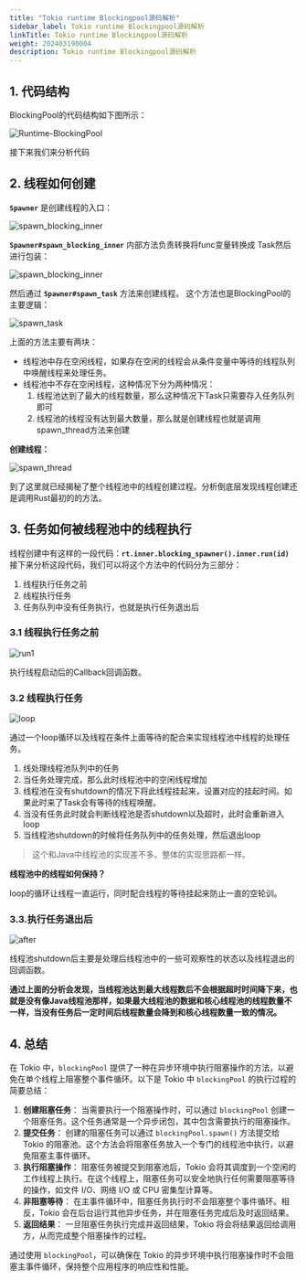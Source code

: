 ```yaml
---
title: "Tokio runtime Blockingpool源码解析"
sidebar_label: Tokio runtime Blockingpool源码解析
linkTitle: Tokio runtime Blockingpool源码解析
weight: 202403190004
description: Tokio runtime Blockingpool源码解析
---
```


## 1. 代码结构

BlockingPool的代码结构如下图所示：

![Runtime-BlockingPool](https://raw.githubusercontent.com/mxsm/picture/main/rust/tokio/runtimeRuntime-BlockingPool.png)

接下来我们来分析代码

## 2. 线程如何创建

**`Spawner`** 是创建线程的入口：

![spawn_blocking_inner](https://raw.githubusercontent.com/mxsm/picture/main/rust/tokio/runtimespawn_blocking_inner.png)

**`Spawner#spawn_blocking_inner`** 内部方法负责转换将func变量转换成 Task然后进行包装：

![spawn_blocking_inner](https://raw.githubusercontent.com/mxsm/picture/main/rust/tokio/runtimespawn_blocking_inner4.png)

然后通过 **`Spawner#spawn_task`** 方法来创建线程。 这个方法也是BlockingPool的主要逻辑：

![spawn_task](https://raw.githubusercontent.com/mxsm/picture/main/rust/tokio/runtimespawn_task.png)

上面的方法主要有两块：

- 线程池中存在空闲线程，如果存在空闲的线程会从条件变量中等待的线程队列中唤醒线程来处理任务。
- 线程池中不存在空闲线程，这种情况下分为两种情况：
  1. 线程池达到了最大的线程数量，那么这种情况下Task只需要存入任务队列即可
  2. 线程池的线程没有达到最大数量，那么就是创建线程也就是调用spawn_thread方法来创建

**创建线程：**

![spawn_thread](https://raw.githubusercontent.com/mxsm/picture/main/rust/tokio/runtimespawn_thread.png)

到了这里就已经揭秘了整个线程池中的线程创建过程。分析倒底层发现线程创建还是调用Rust最初的的方法。

## 3. 任务如何被线程池中的线程执行

线程创建中有这样的一段代码：**`rt.inner.blocking_spawner().inner.run(id)`** 接下来分析这段代码，我们可以将这个方法中的代码分为三部分：

1. 线程执行任务之前
2. 线程执行任务
3. 任务队列中没有任务执行，也就是执行任务退出后

### 3.1 线程执行任务之前

![run1](https://raw.githubusercontent.com/mxsm/picture/main/rust/tokio/runtimerun1.png)

执行线程启动后的Callback回调函数。

### 3.2 线程执行任务

![loop](https://raw.githubusercontent.com/mxsm/picture/main/rust/tokio/runtimeloop.png)

通过一个loop循环以及线程在条件上面等待的配合来实现线程池中线程的处理任务。

1. 线处理线程池队列中的任务
2. 当任务处理完成，那么此时线程池中的空闲线程增加
3. 线程池在没有shutdown的情况下将此线程挂起来，设置对应的挂起时间。如果此时来了Task会有等待的线程唤醒。
4. 当没有任务此时就会判断线程池是否shutdown以及超时，此时会重新进入loop
5. 当线程池shutdown的时候将任务队列中的任务处理，然后退出loop

> 这个和Java中线程池的实现差不多。整体的实现思路都一样。

**线程池中的线程如何保持？**

loop的循环让线程一直运行，同时配合线程的等待挂起来防止一直的空轮训。

### 3.3.执行任务退出后

![after](https://raw.githubusercontent.com/mxsm/picture/main/rust/tokio/runtimeafter.png)

线程池shutdown后主要是处理后线程池中的一些可观察性的状态以及线程退出的回调函数。

**通过上面的分析会发现，当线程池达到最大线程数后不会根据超时时间降下来，也就是没有像Java线程池那样，如果最大线程池的数据和核心线程池的线程数量不一样，当没有任务后一定时间后线程数量会降到和核心线程数量一致的情况。**

## 4. 总结

在 Tokio 中，`blockingPool` 提供了一种在异步环境中执行阻塞操作的方法，以避免在单个线程上阻塞整个事件循环。以下是 Tokio 中 `blockingPool` 的执行过程的简要总结：

1. **创建阻塞任务**： 当需要执行一个阻塞操作时，可以通过 `blockingPool` 创建一个阻塞任务。这个任务通常是一个异步闭包，其中包含需要执行的阻塞操作。
2. **提交任务**： 创建的阻塞任务可以通过 `blockingPool.spawn()` 方法提交给 Tokio 的阻塞池。这个方法会将阻塞任务放入一个专门的线程池中执行，以避免阻塞主事件循环。
3. **执行阻塞操作**： 阻塞任务被提交到阻塞池后，Tokio 会将其调度到一个空闲的工作线程上执行。在这个线程上，阻塞任务可以安全地执行任何需要阻塞等待的操作，如文件 I/O、网络 I/O 或 CPU 密集型计算等。
4. **非阻塞等待**： 在主事件循环中，阻塞任务执行时不会阻塞整个事件循环。相反，Tokio 会在后台运行其他异步任务，并在阻塞任务完成后及时返回结果。
5. **返回结果**： 一旦阻塞任务执行完成并返回结果，Tokio 将会将结果返回给调用方，从而完成整个阻塞操作的过程。

通过使用 `blockingPool`，可以确保在 Tokio 的异步环境中执行阻塞操作时不会阻塞主事件循环，保持整个应用程序的响应性和性能。
